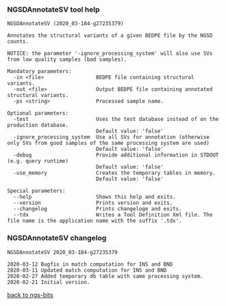 ### NGSDAnnotateSV tool help
	NGSDAnnotateSV (2020_03-184-g27235379)
	
	Annotates the structural variants of a given BEDPE file by the NGSD counts.
	
	NOTICE: the parameter '-ignore_processing_system' will also use SVs from low quality samples (bad samples).
	
	Mandatory parameters:
	  -in <file>                 BEDPE file containing structural variants.
	  -out <file>                Output BEDPE file containing annotated structural variants.
	  -ps <string>               Processed sample name.
	
	Optional parameters:
	  -test                      Uses the test database instead of on the production database.
	                             Default value: 'false'
	  -ignore_processing_system  Use all SVs for annotation (otherwise only SVs from good samples of the same processing system are used)
	                             Default value: 'false'
	  -debug                     Provide additional information in STDOUT (e.g. query runtime)
	                             Default value: 'false'
	  -use_memory                Creates the temporary tables in memory.
	                             Default value: 'false'
	
	Special parameters:
	  --help                     Shows this help and exits.
	  --version                  Prints version and exits.
	  --changelog                Prints changeloge and exits.
	  --tdx                      Writes a Tool Definition Xml file. The file name is the application name with the suffix '.tdx'.
	
### NGSDAnnotateSV changelog
	NGSDAnnotateSV 2020_03-184-g27235379
	
	2020-03-12 Bugfix in match computation for INS and BND
	2020-03-11 Updated match computation for INS and BND
	2020-02-27 Added temporary db table with same processing system.
	2020-02-21 Initial version.
[back to ngs-bits](https://github.com/imgag/ngs-bits)